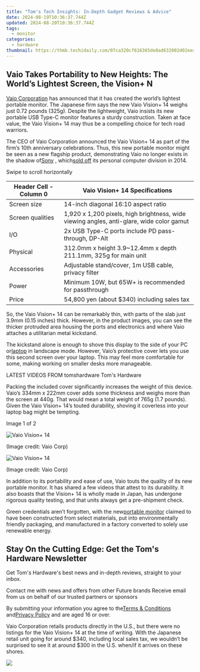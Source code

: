 ```yaml
---
title: "Tom's Tech Insights: In-Depth Gadget Reviews & Advice"
date: 2024-08-19T10:36:37.744Z
updated: 2024-08-20T10:36:37.744Z
tags:
  - monitor
categories:
  - hardware
thumbnail: https://thmb.techidaily.com/07ca320cf616365de8ad632002d02eea2e2a464ff75322d1f48a2d2f5ab495fd.jpg
---
```


## Vaio Takes Portability to New Heights: The World’s Lightest Screen, the Vision+ N

[Vaio Corporation](https://vaio.com/news/visionplus%5F240701/) has announced that it has created the world’s lightest portable monitor. The Japanese firm says the new Vaio Vision+ 14 weighs just 0.72 pounds (325g). Despite the lightweight, Vaio insists its new portable USB Type-C monitor features a sturdy construction. Taken at face value, the Vaio Vision+ 14 may thus be a compelling choice for tech road warriors.

 The CEO of Vaio Corporation announced the Vaio Vision+ 14 as part of the firm’s 10th anniversary celebrations. Thus, this new portable monitor might be seen as a new flagship product, demonstrating Vaio no longer exists in the shadow of[Sony](https://tools.techidaily.com) , which[sold off](https://tools.techidaily.com) its personal computer division in 2014.

 Swipe to scroll horizontally

| Header Cell - Column 0 | Vaio Vision+ 14 Specifications                                                           |
| ---------------------- | ---------------------------------------------------------------------------------------- |
| Screen size            | 14-inch diagonal 16:10 aspect ratio                                                      |
| Screen qualities       | 1,920 x 1,200 pixels, high brightness, wide viewing angles, anti-glare, wide color gamut |
| I/O                    | 2x USB Type-C ports include PD pass-through, DP-Alt                                      |
| Physical               | 312.0mm x height 3.9\~12.4mm x depth 211.1mm, 325g for main unit                         |
| Accessories            | Adjustable stand/cover, 1m USB cable, privacy filter                                     |
| Power                  | Minimum 10W, but 65W+ is recommended for passthrough                                     |
| Price                  | 54,800 yen (about $340) including sales tax                                              |

 So, the Vaio Vision+ 14 can be remarkably thin, with parts of the slab just 3.9mm (0.15 inches) thick. However, in the product images, you can see the thicker protruded area housing the ports and electronics and where Vaio attaches a utilitarian metal kickstand.

 The kickstand alone is enough to shove this display to the side of your PC or[laptop](https://tools.techidaily.com) in landscape mode. However, Vaio’s protective cover lets you use this second screen over your laptop. This may feel more comfortable for some, making working on smaller desks more manageable.

 LATEST VIDEOS FROM tomshardware Tom's Hardware

 Packing the included cover significantly increases the weight of this device. Vaio’s 334mm x 222mm cover adds some thickness and weighs more than the screen at 440g. That would mean a total weight of 765g (1.7 pounds). Given the Vaio Vision+ 14’s touted durability, shoving it coverless into your laptop bag might be tempting.

 Image 1 of 2

![Vaio Vision+ 14](https://vanilla.futurecdn.net/cyclingnews/media/img/missing-image.svg)

 (Image credit: Vaio Corp)

![Vaio Vision+ 14](https://vanilla.futurecdn.net/cyclingnews/media/img/missing-image.svg)

 (Image credit: Vaio Corp)

 In addition to its portability and ease of use, Vaio touts the quality of its new portable monitor. It has shared a few videos that attest to its durability. It also boasts that the Vision+ 14 is wholly made in Japan, has undergone rigorous quality testing, and that units always get a pre-shipment check.

 Green credentials aren’t forgotten, with the new[portable monitor](https://tools.techidaily.com) claimed to have been constructed from select materials, put into environmentally friendly packaging, and manufactured in a factory converted to solely use renewable energy.

## Stay On the Cutting Edge: Get the Tom's Hardware Newsletter

 Get Tom's Hardware's best news and in-depth reviews, straight to your inbox.

 Contact me with news and offers from other Future brands  Receive email from us on behalf of our trusted partners or sponsors

 By submitting your information you agree to the[Terms & Conditions](https://futureplc.com/terms-conditions/) and[Privacy Policy](https://futureplc.com/privacy-policy/) and are aged 16 or over.

 Vaio Corporation retails products directly in the U.S., but there were no listings for the Vaio Vision+ 14 at the time of writing. With the Japanese retail unit going for around $340, including local sales tax, we wouldn’t be surprised to see it at around $300 in the U.S. when/if it arrives on these shores.

<ins class="adsbygoogle"
     style="display:block"
     data-ad-format="autorelaxed"
     data-ad-client="ca-pub-7571918770474297"
     data-ad-slot="1223367746"></ins>



<ins class="adsbygoogle"
     style="display:block"
     data-ad-client="ca-pub-7571918770474297"
     data-ad-slot="8358498916"
     data-ad-format="auto"
     data-full-width-responsive="true"></ins>



<!-- affiliate ads begin -->
<a href="https://shop.systoolsgroup.com/affiliate.php?ACCOUNT=SYSTOOBY&AFFILIATE=108875&PATH=https%3A%2F%2Fwww.systoolsgroup.com%3FAFFILIATE%3D108875%26RESOURCE%3DSysTools%2BOST%2BRecovery"><img src="https://www.systoolsgroup.com/box/ost-recovery.png" border="0"></a>
<!-- affiliate ads end -->